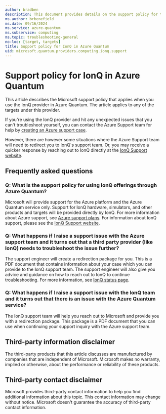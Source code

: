 ```yaml
---
author: bradben
description: This document provides details on the support policy for the IonQ provider in Azure Quantum
ms.author: brbenefield
ms.date: 09/16/2024
ms.service: azure-quantum
ms.subservice: computing
ms.topic: troubleshooting-general
no-loc: [target, targets]
title: Support policy for IonQ in Azure Quantum
uid: microsoft.quantum.providers.computing.ionq.support
---
```


# Support policy for IonQ in Azure Quantum

This article describes the Microsoft support policy that applies when you use the IonQ provider in Azure Quantum. The article applies to any of the targets under this provider.

If you're using the IonQ provider and hit any unexpected issues that you can't troubleshoot yourself, you can contact the Azure Support team for help by [creating an Azure support case](/azure/azure-portal/supportability/how-to-create-azure-support-request).

However, there are however some situations where the Azure Support team will need to redirect you to IonQ's support team. Or, you may receive a quicker response by reaching out to IonQ directly at the [IonQ Support website](http://support.ionq.com/). 

## Frequently asked questions

### Q: What is the support policy for using IonQ offerings through Azure Quantum?

Microsoft will provide support for the Azure platform and the Azure Quantum service only. Support for IonQ hardware, simulators, and other products and targets will be provided directly by IonQ. For more information about Azure support, see [Azure support plans](https://azure.microsoft.com/support/plans/).
For information about IonQ support, please see the [IonQ Support website](http://support.ionq.com/).

### Q: What happens if I raise a support issue with the Azure support team and it turns out that a third party provider (like IonQ) needs to troubleshoot the issue further?

The support engineer will create a redirection package for you. This is a PDF document that contains information about your case which you can provide to the IonQ support team.
The support engineer will also give you advice and guidance on how to reach out to IonQ to continue troubleshooting. For more information, see [IonQ status page](https://status.ionq.co/).

### Q: What happens if I raise a support issue with the IonQ team and it turns out that there is an issue with the Azure Quantum service?

The IonQ support team will help you reach out to Microsoft and provide you with a redirection package. This package is a PDF document that you can use when continuing your support inquiry with the Azure support team.

## Third-party information disclaimer

The third-party products that this article discusses are manufactured by companies that are independent of Microsoft. Microsoft makes no warranty, implied or otherwise, about the performance or reliability of these products.

## Third-party contact disclaimer

Microsoft provides third-party contact information to help you find additional information about this topic. This contact information may change without notice. Microsoft doesn't guarantee the accuracy of third-party contact information.
